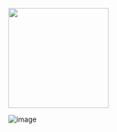 

<image src="https://www.facebook.com/CollegeBoreal/photos/a.10151986203750757/10158165440125757/?type=3&theater" width="200" heigth="400"></image>

![image](https://www.facebook.com/CollegeBoreal/photos/a.10151986203750757/10158165440125757/?type=3&theater)
